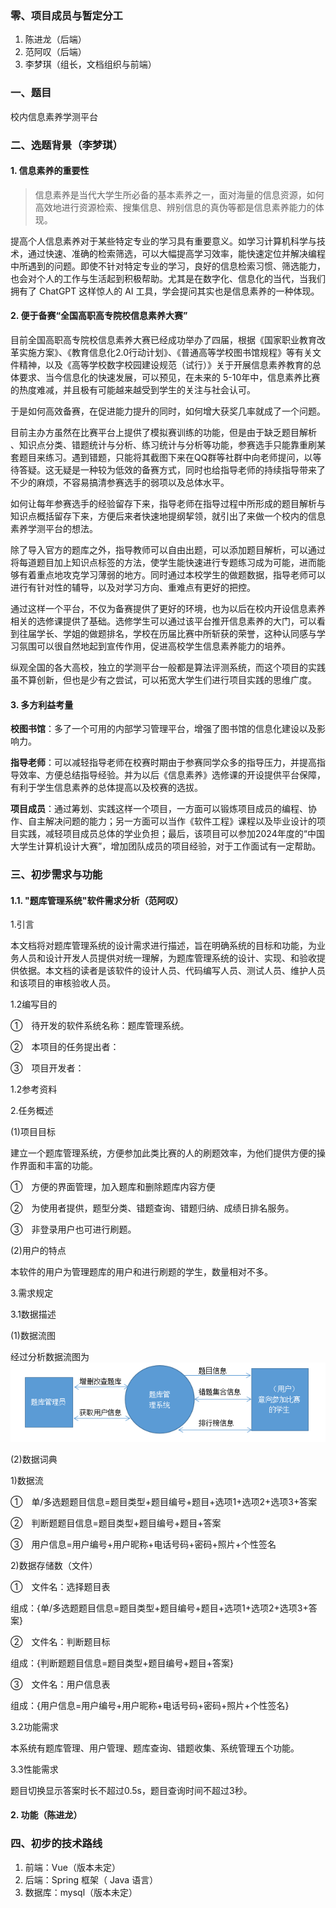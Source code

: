 ### 零、项目成员与暂定分工

1. 陈进龙（后端）
2. 范阿叹（后端）
3. 李梦琪（组长，文档组织与前端）

### 一、题目

校内信息素养学测平台

### 二、选题背景（李梦琪）

#### 1. 信息素养的重要性

> 信息素养是当代大学生所必备的基本素养之一，面对海量的信息资源，如何高效地进行资源检索、搜集信息、辨别信息的真伪等都是信息素养能力的体现。

提高个人信息素养对于某些特定专业的学习具有重要意义。如学习计算机科学与技术，通过快速、准确的检索筛选，可以大幅提高学习效率，能快速定位并解决编程中所遇到的问题。即使不针对特定专业的学习，良好的信息检索习惯、筛选能力，也会对个人的工作与生活起到积极帮助。尤其是在数字化、信息化的当代，当我们拥有了 ChatGPT 这样惊人的 AI 工具，学会提问其实也是信息素养的一种体现。

#### 2. 便于备赛“全国高职高专院校信息素养大赛”

目前全国高职高专院校信息素养大赛已经成功举办了四届，根据《国家职业教育改革实施方案》、《教育信息化2.0行动计划》、《普通高等学校图书馆规程》等有关文件精神，以及《高等学校数字校园建设规范（试行）》关于开展信息素养教育的总体要求、当今信息化的快速发展，可以预见，在未来的 5-10年中，信息素养比赛的热度难减，并且极有可能越来越受到学生的关注与社会认可。

于是如何高效备赛，在促进能力提升的同时，如何增大获奖几率就成了一个问题。

目前主办方虽然在比赛平台上提供了模拟赛训练的功能，但是由于缺乏题目解析 、知识点分类、错题统计与分析、练习统计与分析等功能，参赛选手只能靠重刷某套题目来练习。遇到错题，只能将其截图下来在QQ群等社群中向老师提问，以等待答疑。这无疑是一种较为低效的备赛方式，同时也给指导老师的持续指导带来了不少的麻烦，不容易搞清参赛选手的弱项以及总体水平。

如何让每年参赛选手的经验留存下来，指导老师在指导过程中所形成的题目解析与知识点概括留存下来，方便后来者快速地提纲挈领，就引出了来做一个校内的信息素养学测平台的想法。

除了导入官方的题库之外，指导教师可以自由出题，可以添加题目解析，可以通过将每道题目加上知识点标签的方法，使学生能快速进行专题练习成为可能，进而能够有着重点地攻克学习薄弱的地方。同时通过本校学生的做题数据，指导老师可以进行有针对性的辅导，以及对学习方向、重难点有更好的把控。

通过这样一个平台，不仅为备赛提供了更好的环境，也为以后在校内开设信息素养相关的选修课提供了基础。选修学生可以通过该平台推开信息素养的大门，可以看到往届学长、学姐的做题排名，学校在历届比赛中所斩获的荣誉，这种认同感与学习氛围可以很自然地起到宣传作用，促进高校学生信息素养能力的培养。

纵观全国的各大高校，独立的学测平台一般都是算法评测系统，而这个项目的实践虽不算创新，但也是少有之尝试，可以拓宽大学生们进行项目实践的思维广度。

#### 3. 多方利益考量

**校图书馆**：多了一个可用的内部学习管理平台，增强了图书馆的信息化建设以及影响力。

**指导老师**：可以减轻指导老师在校赛时期由于参赛同学众多的指导压力，并提高指导效率、方便总结指导经验。并为以后《信息素养》选修课的开设提供平台保障，有利于学生信息素养的总体提高以及校赛的选拔。

**项目成员**：通过筹划、实践这样一个项目，一方面可以锻炼项目成员的编程、协作、自主解决问题的能力；另一方面可以当作《软件工程》课程以及毕业设计的项目实践，减轻项目成员总体的学业负担；最后，该项目可以参加2024年度的“中国大学生计算机设计大赛”，增加团队成员的项目经验，对于工作面试有一定帮助。



### 三、初步需求与功能

#### 1.1. "题库管理系统"软件需求分析（范阿叹）
1.引言

本文档将对题库管理系统的设计需求进行描述，旨在明确系统的目标和功能，为业务人员和设计开发人员提供对统一理解，为题库管理系统的设计、实现、和验收提供依据。本文档的读者是该软件的设计人员、代码编写人员、测试人员、维护人员和该项目的审核验收人员。

1.2编写目的

①　待开发的软件系统名称：题库管理系统。

②　本项目的任务提出者：

③　项目开发者：

1.2参考资料

2.任务概述

(1)项目目标

建立一个题库管理系统，方便参加此类比赛的人的刷题效率，为他们提供方便的操作界面和丰富的功能。

①　方便的界面管理，加入题库和删除题库内容方便

②　为使用者提供，题型分类、错题查询、错题归纳、成绩日排名服务。

③　非登录用户也可进行刷题。

(2)用户的特点

本软件的用户为管理题库的用户和进行刷题的学生，数量相对不多。

3.需求规定

3.1数据描述

(1)数据流图

经过分析数据流图为
![](../docs-images/Snipaste_2023-02-22_10-38-23.png)

(2)数据词典

1)数据流

①　单/多选题题目信息=题目类型+题目编号+题目+选项1+选项2+选项3+答案

②　判断题题目信息=题目类型+题目编号+题目+答案

③　用户信息=用户编号+用户昵称+电话号码+密码+照片+个性签名

2)数据存储数（文件）

①　文件名：选择题目表

组成：{单/多选题题目信息=题目类型+题目编号+题目+选项1+选项2+选项3+答案}

②　文件名：判断题目标

组成：{判断题题目信息=题目类型+题目编号+题目+答案}

③　文件名：用户信息表

组成：{用户信息=用户编号+用户昵称+电话号码+密码+照片+个性签名}

3.2功能需求

本系统有题库管理、用户管理、题库查询、错题收集、系统管理五个功能。

3.3性能需求

题目切换显示答案时长不超过0.5s，题目查询时间不超过3秒。

#### 2. 功能（陈进龙）

### 四、初步的技术路线

1. 前端：Vue（版本未定）
2. 后端：Spring 框架（ Java 语言）
3. 数据库：mysql（版本未定）
